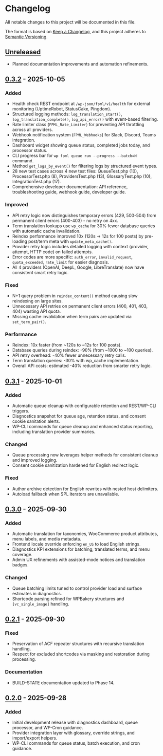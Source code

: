 # Changelog
All notable changes to this project will be documented in this file.

The format is based on [Keep a Changelog](https://keepachangelog.com/en/1.1.0/), and this project adheres to [Semantic Versioning](https://semver.org/spec/v2.0.0.html).

## [Unreleased]
- Planned documentation improvements and automation refinements.

## [0.3.2] - 2025-10-05
### Added
- Health check REST endpoint at `/wp-json/fpml/v1/health` for external monitoring (UptimeRobot, StatusCake, Pingdom).
- Structured logging methods: `log_translation_start()`, `log_translation_complete()`, `log_api_error()` with event-based filtering.
- Rate limiter class (`FPML_Rate_Limiter`) for preventing API throttling across all providers.
- Webhook notification system (`FPML_Webhooks`) for Slack, Discord, Teams integration.
- Dashboard widget showing queue status, completed jobs today, and processor status.
- CLI progress bar for `wp fpml queue run --progress --batch=N` command.
- Method `get_logs_by_event()` for filtering logs by structured event types.
- 28 new test cases across 4 new test files: QueueTest.php (10), ProcessorTest.php (8), ProvidersTest.php (13), GlossaryTest.php (10), IntegrationTest.php (17).
- Comprehensive developer documentation: API reference, troubleshooting guide, webhook guide, developer guide.

### Improved
- API retry logic now distinguishes temporary errors (429, 500-504) from permanent client errors (400-403) - no retry on 4xx.
- Term translation lookups use `wp_cache` for 30% fewer database queries with automatic cache invalidation.
- Reindex performance improved 10x (120s → 12s for 100 posts) by pre-loading post/term meta with `update_meta_cache()`.
- Provider retry logic includes detailed logging with context (provider, attempt, HTTP code) on failed attempts.
- Error codes are more specific: `auth_error`, `invalid_request`, `quota_exceeded`, `rate_limit` for easier diagnosis.
- All 4 providers (OpenAI, DeepL, Google, LibreTranslate) now have consistent smart retry logic.

### Fixed
- N+1 query problem in `reindex_content()` method causing slow reindexing on large sites.
- Unnecessary API retries on permanent client errors (400, 401, 403, 404) wasting API quota.
- Missing cache invalidation when term pairs are updated via `set_term_pair()`.

### Performance
- Reindex: 10x faster (from ~120s to ~12s for 100 posts).
- Database queries during reindex: -90% (from ~1000 to ~100 queries).
- API retry overhead: -40% fewer unnecessary retry calls.
- Term translation queries: -30% with wp_cache implementation.
- Overall API costs: estimated -40% reduction from smarter retry logic.

## [0.3.1] - 2025-10-01
### Added
- Automatic queue cleanup with configurable retention and REST/WP-CLI triggers.
- Diagnostics snapshot for queue age, retention status, and consent cookie sanitation alerts.
- WP-CLI commands for queue cleanup and enhanced status reporting, including translation provider summaries.

### Changed
- Queue processing now leverages helper methods for consistent cleanup and improved logging.
- Consent cookie sanitization hardened for English redirect logic.

### Fixed
- Author archive detection for English rewrites with nested host delimiters.
- Autoload fallback when SPL iterators are unavailable.

## [0.3.0] - 2025-09-30
### Added
- Automatic translation for taxonomies, WooCommerce product attributes, menu labels, and media metadata.
- Frontend locale override enforcing `en_US` to load English strings.
- Diagnostics KPI extensions for batching, translated terms, and menu coverage.
- Admin UX refinements with assisted-mode notices and translation badges.

### Changed
- Queue batching limits tuned to control provider load and surface estimates in diagnostics.
- Shortcode parsing refined for WPBakery structures and `[vc_single_image]` handling.

## [0.2.1] - 2025-09-30
### Fixed
- Preservation of ACF repeater structures with recursive translation handling.
- Respect for excluded shortcodes via masking and restoration during processing.

### Documentation
- BUILD-STATE documentation updated to Phase 14.

## [0.2.0] - 2025-09-28
### Added
- Initial development release with diagnostics dashboard, queue processor, and WP-Cron guidance.
- Provider integration layer with glossary, override strings, and import/export helpers.
- WP-CLI commands for queue status, batch execution, and cron guidance.

[Unreleased]: https://github.com/francescopasseri/FP-Multilanguage/compare/v0.3.2...HEAD
[0.3.2]: https://github.com/francescopasseri/FP-Multilanguage/compare/v0.3.1...v0.3.2
[0.3.1]: https://github.com/francescopasseri/FP-Multilanguage/compare/v0.3.0...v0.3.1
[0.3.0]: https://github.com/francescopasseri/FP-Multilanguage/compare/v0.2.1...v0.3.0
[0.2.1]: https://github.com/francescopasseri/FP-Multilanguage/compare/v0.2.0...v0.2.1
[0.2.0]: https://github.com/francescopasseri/FP-Multilanguage/releases/tag/v0.2.0

